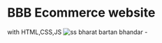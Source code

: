 # BBB Ecommerce website
with HTML,CSS,JS 
![ss bharat bartan bhandar -](https://user-images.githubusercontent.com/103418047/190842219-a0eaf486-bd59-4da7-bde4-7016fb52f296.png)
